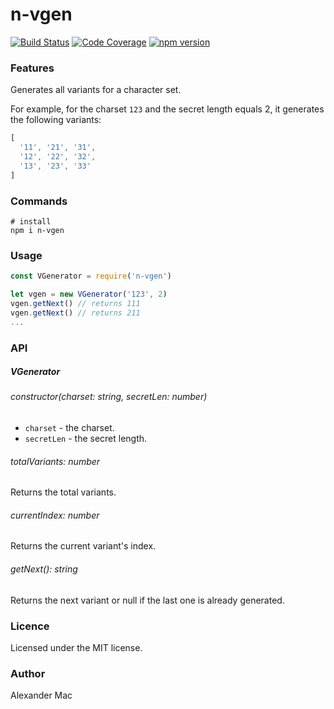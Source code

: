 # n-vgen

[![Build Status](https://github.com/AlexanderMac/n-vgen/workflows/CI/badge.svg)](https://github.com/AlexanderMac/n-vgen/actions?query=workflow%3ACI)
[![Code Coverage](https://codecov.io/gh/AlexanderMac/n-vgen/branch/master/graph/badge.svg)](https://codecov.io/gh/AlexanderMac/n-vgen)
[![npm version](https://badge.fury.io/js/n-vgen.svg)](https://badge.fury.io/js/n-vgen)

### Features

Generates all variants for a character set.

For example, for the charset `123` and the secret length equals 2, it generates the following variants:

```js
[
  '11', '21', '31',
  '12', '22', '32',
  '13', '23', '33'
]
```

### Commands
```bassh
# install
npm i n-vgen
```

### Usage
```js
const VGenerator = require('n-vgen')

let vgen = new VGenerator('123', 2)
vgen.getNext() // returns 111
vgen.getNext() // returns 211
...
```

### API

##### VGenerator

###### constructor(charset: string, secretLen: number)

- `charset` - the charset.
- `secretLen` - the secret length.

###### totalVariants: number
Returns the total variants.

###### currentIndex: number
Returns the current variant's index.

###### getNext(): string
Returns the next variant or null if the last one is already generated.


### Licence
Licensed under the MIT license.

### Author
Alexander Mac
